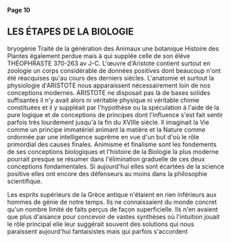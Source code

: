 **Page 10**
## LES ÉTAPES DE LA BIOLOGIE

bryogénie Traité de la génération des Animaux une botanique Histoire des Plantes également perdue mais à qui supplée celle de son élève THÉOPHRASTE 370-263 av J-C. L'œuvre d'Aristote contient surtout en zoologie un corps considérable de données positives dont beaucoup n'ont été réacquises qu'au cours des derniers siècles. L'anatomie et surtout la physiologie d'ARISTOTE nous apparaissent nécessairement loin de nos conceptions modernes. ARISTOTE ne disposait pas là de bases solides suffisantes il n'y avait alors ni véritable physique ni véritable chimie constituées et il y suppléait par l'hypothèse ou la spéculation à l'aide de la pure logique et de conceptions de principes dont l'influence s'est fait sentir parfois très lourdement jusqu'à la fin du XVIIIe siècle. Il imaginait la Vie comme un principe immatériel animant la matière et la Nature comme ordonnée par une intelligence suprême en vue d'un but d'où le rôle primordial des causes finales. Animisme et finalisme sont les fondements de ses conceptions biologiques et l'histoire de la Biologie la plus moderne pourrait presque se résumer dans l'élimination graduelle de ces deux conceptions fondamentales. Si aujourd'hui elles sont écartées de la science positive elles ont encore des défenseurs au moins dans la philosophie scientifique.

Les esprits supérieurs de la Grèce antique n'étaient en rien inférieurs aux hommes de génie de notre temps. Ils ne connaissaient du monde concret qu'un nombre limité de faits perçus de façon superficielle. Ils n'en avaient que plus d'aisance pour concevoir de vastes synthèses où l'intuition jouait le rôle principal elle leur suggérait souvent des solutions qui nous paraissent aujourd'hui fantaisistes mais qui parfois s'accordent